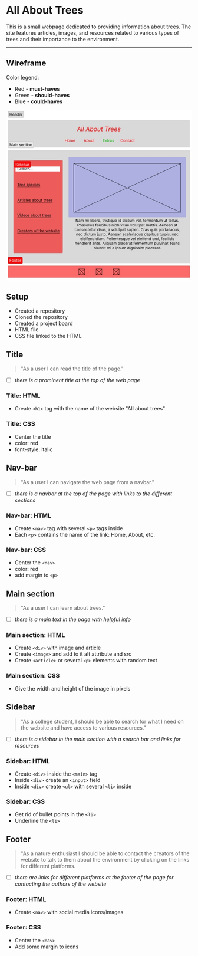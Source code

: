 # All About Trees

This is a small webpage dedicated to providing information about trees. The site
features articles, images, and resources related to various types of trees and
their importance to the environment.

---

## Wireframe

Color legend:

- Red - **must-haves**
- Green - **should-haves**
- Blue - **could-haves**

![Wireframe](../public/wireframe.jpg)

## Setup

- Created a repository
- Cloned the repository
- Created a project board
- HTML file
- CSS file linked to the HTML

## Title

<!-- each issue created from this section will have the `for: user story` label -->

> "As a user I can read the title of the page."

- [ ] _there is a prominent title at the top of the web page_

### Title: HTML

- Create `<h1>` tag with the name of the website "All about trees"

### Title: CSS

- Center the title
- color: red
- font-style: italic

## Nav-bar

> "As a user I can navigate the web page from a navbar."

- [ ] _there is a navbar at the top of the page with links to the different
      sections_

### Nav-bar: HTML

- Create `<nav>` tag with several `<p>` tags inside
- Each `<p>` contains the name of the link: Home, About, etc.

### Nav-bar: CSS

- Center the `<nav>`
- color: red
- add margin to `<p>`

## Main section

> "As a user I can learn about trees."

- [ ] _there is a main text in the page with helpful info_

### Main section: HTML

- Create `<div>` with image and article
- Create `<image>` and add to it alt attribute and src
- Create `<article>` or several `<p>` elements with random text

### Main section: CSS

- Give the width and height of the image in pixels

## Sidebar

> "As a college student, I should be able to search for what I need on the
> website and have access to various resources."

- [ ] _there is a sidebar in the main section with a search bar and links for
      resources_

### Sidebar: HTML

- Create `<div>` inside the `<main>` tag
- Inside `<div>` create an `<input>` field
- Inside `<div>` create `<ul>` with several `<li>` inside

### Sidebar: CSS

- Get rid of bullet points in the `<li>`
- Underline the `<li>`

## Footer

> "As a nature enthusiast I should be able to contact the creators of the
> website to talk to them about the environment by clicking on the links for
> different platforms.

- [ ] _there are links for different platforms at the footer of the page for
      contacting the authors of the website_

### Footer: HTML

- Create `<nav>` with social media icons/images

### Footer: CSS

- Center the `<nav>`
- Add some margin to icons

